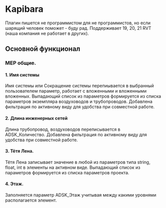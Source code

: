 # Kapibara
Плагин пишется не программистом для не программистов, но если шарящий человек поможет - буду рад.
Поддерживает 19, 20, 21 RVT (наша компания не работает в других).

## Основной функционал
### MEP общие.
#### 1. Имя системы
  Имя системы или Сокращение системы перепиывается в выбранный пользователем параметр, работает с вложенными и вложенными вложенных.
  Выпадающий список из параметров формируется из списка параметров экземпляра воздуховодов и трубопроводов.
  Добавлена фильтрация по активному виду для удобства при совместной работе.
#### 2. Длина инженерных сетей
  Длина трубопровод, воздуховодов переписывается в ADSK_Количество.
  Добавлена фильтрация по активному виду для удобства при совместной работе.
#### 3. Тётя Лена.
  Тётя Лена записывает значение в любой из параметров типа string, float, int в элементы на активном виде.
  Выпадающий список из параметров формируется из списка параметров проекта.
#### 4. Этаж.
  Заполняется параметр ADSK_Этаж учитывая между какими уровнями располагается элемент.
  
  


  


